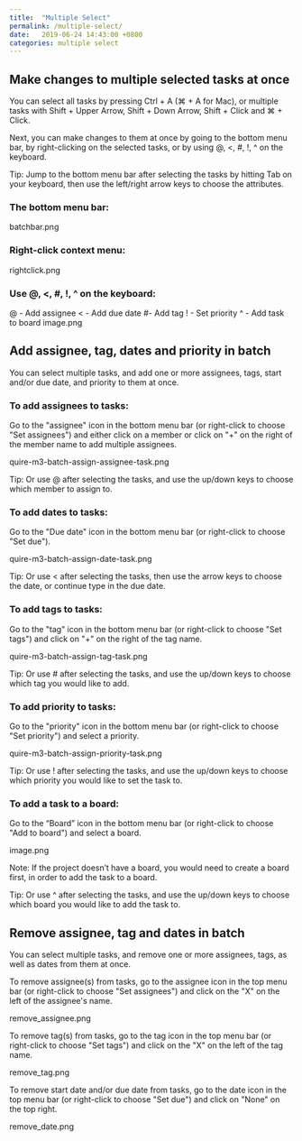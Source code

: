 ```yaml
---
title:  "Multiple Select"
permalink: /multiple-select/
date:   2019-06-24 14:43:00 +0800
categories: multiple select
---
```

## Make changes to multiple selected tasks at once


You can select all tasks by pressing Ctrl + A (⌘ + A for Mac), or multiple tasks with Shift + Upper Arrow, Shift + Down Arrow, Shift + Click and ⌘ + Click.

Next, you can make changes to them at once by going to the bottom menu bar, by right-clicking on the selected tasks, or by using @, <, #, !, ^ on the keyboard. 

Tip: Jump to the bottom menu bar after selecting the tasks by hitting Tab on your keyboard, then use the left/right arrow keys to choose the attributes.  

### The bottom menu bar:

batchbar.png

### Right-click context menu:

rightclick.png

### Use @, <, #, !, ^ on the keyboard:

@ - Add assignee
< - Add due date
#- Add tag
! - Set priority
^ - Add task to board 
image.png





## Add assignee, tag, dates and priority in batch

You can select multiple tasks, and add one or more assignees, tags, start and/or due date, and priority to them at once.

### To add assignees to tasks:

Go to the "assignee" icon in the bottom menu bar (or right-click to choose "Set assignees") and either click on a member or click on "+" on the right of the member name to add multiple assignees.

quire-m3-batch-assign-assignee-task.png

Tip: Or use @ after selecting the tasks, and use the up/down keys to choose which member to assign to. 

### To add dates to tasks:

Go to the "Due date" icon in the bottom menu bar (or right-click to choose "Set due").

quire-m3-batch-assign-date-task.png

Tip: Or use < after selecting the tasks, then use the arrow keys to choose the date, or continue type in the due date. 

### To add tags to tasks:

Go to the "tag" icon in the bottom menu bar (or right-click to choose "Set tags") and click on "+" on the right of the tag name.

quire-m3-batch-assign-tag-task.png

Tip: Or use # after selecting the tasks, and use the up/down keys to choose which tag you would like to add. 

### To add priority to tasks:

Go to the "priority" icon in the bottom menu bar (or right-click to choose "Set priority") and select a priority.

quire-m3-batch-assign-priority-task.png

Tip: Or use ! after selecting the tasks, and use the up/down keys to choose which priority you would like to set the task to. 

### To add a task to a board:

Go to the “Board” icon in the bottom menu bar (or right-click to choose "Add to board") and select a board. 

image.png

Note: If the project doesn’t have a board, you would need to create a board first, in order to add the task to a board. 

Tip: Or use ^ after selecting the tasks, and use the up/down keys to choose which board you would like to add the task to. 




## Remove assignee, tag and dates in batch

You can select multiple tasks, and remove one or more assignees, tags, as well as dates from them at once.

To remove assignee(s) from tasks, go to the assignee icon in the top menu bar (or right-click to choose "Set assignees") and click on the "X" on the left of the assignee's name.

remove_assignee.png

To remove tag(s) from tasks, go to the tag icon in the top menu bar (or right-click to choose "Set tags") and click on the "X" on the left of the tag name.

remove_tag.png

To remove start date and/or due date from tasks, go to the date icon in the top menu bar (or right-click to choose "Set due") and click on "None" on the top right.

remove_date.png